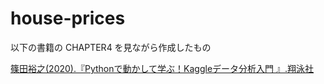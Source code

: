 # house-prices

以下の書籍の CHAPTER4 を見ながら作成したもの

[篠田裕之(2020).『Pythonで動かして学ぶ！Kaggleデータ分析入門 』.翔泳社](https://www.shoeisha.co.jp/book/detail/9784798165233)
